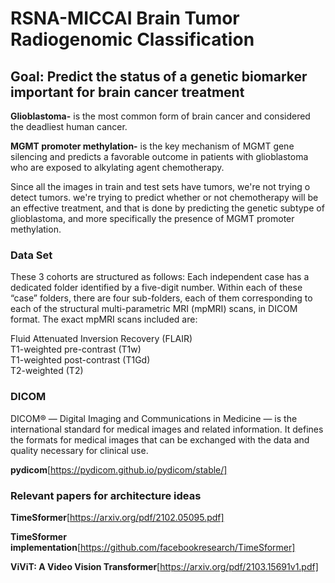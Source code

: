 # RSNA-MICCAI Brain Tumor Radiogenomic Classification

## Goal: Predict the status of a genetic biomarker important for brain cancer treatment
  
**Glioblastoma-** is the most common form of brain cancer and considered the deadliest human cancer.

**MGMT promoter methylation-** is the key mechanism of MGMT gene silencing and predicts a favorable outcome in patients with glioblastoma who are exposed to alkylating agent chemotherapy.

Since all the images in train and test sets have tumors, we're not trying o detect tumors. we're trying to predict whether or not chemotherapy will be an effective treatment, and that is done by predicting the genetic subtype of glioblastoma, and more specifically the presence of MGMT promoter methylation.

### Data Set
These 3 cohorts are structured as follows: Each independent case has a dedicated folder identified by a five-digit number. Within each of these “case” folders, there are four sub-folders, each of them corresponding to each of the structural multi-parametric MRI (mpMRI) scans, in DICOM format. The exact mpMRI scans included are:

Fluid Attenuated Inversion Recovery (FLAIR)  
T1-weighted pre-contrast (T1w)  
T1-weighted post-contrast (T1Gd)  
T2-weighted (T2) 

### DICOM
DICOM® — Digital Imaging and Communications in Medicine — is the international standard for medical images and related information. It defines the formats for medical images that can be exchanged with the data and quality necessary for clinical use.

**pydicom**[https://pydicom.github.io/pydicom/stable/]

### Relevant papers for architecture ideas

**TimeSformer**[https://arxiv.org/pdf/2102.05095.pdf]

**TimeSformer implementation**[https://github.com/facebookresearch/TimeSformer]

**ViViT: A Video Vision Transformer**[https://arxiv.org/pdf/2103.15691v1.pdf]

